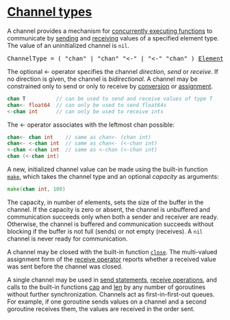 # [Channel types](#channel-types)

A channel provides a mechanism for [concurrently executing functions](/Statements/go_statements.html) to communicate by [sending](/Statements/send_statements.html) and [receiving](/Expressions/receive_operator.html) values of a specified element type. The value of an uninitialized channel is `nil`.

<pre>
<a id="ChannelType">ChannelType</a> = ( "chan" | "chan" "<-" | "<-" "chan" ) <a href="/Types/array_types.html#ElementType">ElementType</a> .
</pre>

The optional <- operator specifies the channel *direction*, *send* or *receive*. If no direction is given, the channel is *bidirectional*. A channel may be constrained only to send or only to receive by [conversion](/Expressions/conversions.html) or [assignment](/Statements/assignments.html).

```go
chan T          // can be used to send and receive values of type T
chan<- float64  // can only be used to send float64s
<-chan int      // can only be used to receive ints
```

The <- operator associates with the leftmost chan possible:

```go
chan<- chan int    // same as chan<- (chan int)
chan<- <-chan int  // same as chan<- (<-chan int)
<-chan <-chan int  // same as <-chan (<-chan int)
chan (<-chan int)
```

A new, initialized channel value can be made using the built-in function [`make`](/Built-in%20functions/making_slices,_maps_and_channels.html), which takes the channel type and an optional *capacity* as arguments:

```go
make(chan int, 100)
```

The capacity, in number of elements, sets the size of the buffer in the channel. If the capacity is zero or absent, the channel is unbuffered and communication succeeds only when both a sender and receiver are ready. Otherwise, the channel is buffered and communication succeeds without blocking if the buffer is not full (sends) or not empty (receives). A `nil` channel is never ready for communication.

A channel may be closed with the built-in function [`close`](/Built-in%20functions/close.html). The multi-valued assignment form of the [receive operator](/Expressions/receive_operator.html) reports whether a received value was sent before the channel was closed.

A single channel may be used in [send statements](/Statements/send_statements.html), [receive operations](/Expressions/receive_operator.html), and calls to the built-in functions [cap](/Built-in%20functions/length_and_capacity.html) and [len](/Built-in%20functions/length_and_capacity.html) by any number of goroutines without further synchronization. Channels act as first-in-first-out queues. For example, if one goroutine sends values on a channel and a second goroutine receives them, the values are received in the order sent.

